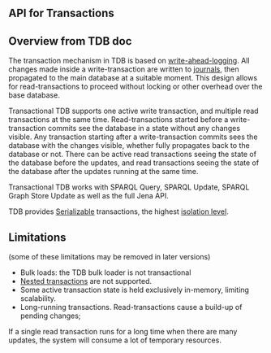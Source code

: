 ## API for Transactions

## Overview from TDB doc

The transaction mechanism in TDB is based on
[write-ahead-logging](http://en.wikipedia.org/wiki/Write-ahead_logging).
All changes made inside a write-transaction are written to
[journals](http://en.wikipedia.org/wiki/Journaling_file_system),
then propagated to the main database at a suitable moment. This
design allows for read-transactions to proceed without locking or
other overhead over the base database.

Transactional TDB supports one active write transaction, and
multiple read transactions at the same time. Read-transactions
started before a write-transaction commits see the database in a
state without any changes visible. Any transaction starting after a
write-transaction commits sees the database with the changes
visible, whether fully propagates back to the database or not.
There can be active read transactions seeing the state of the
database before the updates, and read transactions seeing the state
of the database after the updates running at the same time.

Transactional TDB works with SPARQL Query, SPARQL Update, SPARQL
Graph Store Update as well as the full Jena API.

TDB provides
[Serializable](http://en.wikipedia.org/wiki/Isolation_%28database_systems%29#SERIALIZABLE)
transactions, the highest
[isolation level](http://en.wikipedia.org/wiki/Isolation_%28database_systems%29).

## Limitations

(some of these limitations may be removed in later versions)

-   Bulk loads: the TDB bulk loader is not transactional
-   [Nested transactions](http://en.wikipedia.org/wiki/Nested_transaction) are not supported.
-   Some active transaction state is held exclusively in-memory,
    limiting scalability.
-   Long-running transactions. Read-transactions cause a build-up
    of pending changes;

If a single read transaction runs for a long time when there are
many updates, the system will consume a lot of temporary
resources.
